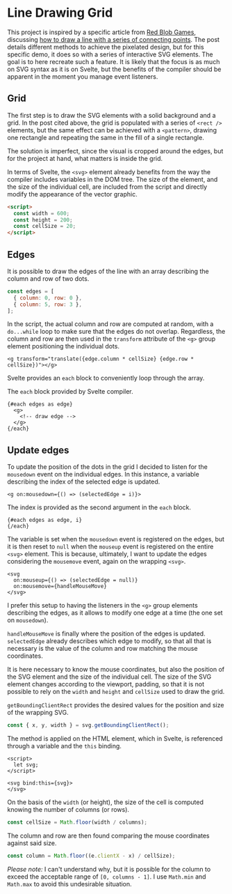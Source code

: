 # Line Drawing Grid

This project is inspired by a specific article from [Red Blob Games](https://www.redblobgames.com), discussing [how to draw a line with a series of connecting points](https://www.redblobgames.com/grids/line-drawing.html#orthogonal-steps). The post details different methods to achieve the pixelated design, but for this specific demo, it does so with a series of interactive SVG elements. The goal is to here recreate such a feature. It is likely that the focus is as much on SVG syntax as it is on Svelte, but the benefits of the compiler should be apparent in the moment you manage event listeners.

## Grid

The first step is to draw the SVG elements with a solid background and a grid. In the post cited above, the grid is populated with a series of `<rect />` elements, but the same effect can be achieved with a `<pattern>`, drawing one rectangle and repeating the same in the fill of a single rectangle.

The solution is imperfect, since the visual is cropped around the edges, but for the project at hand, what matters is inside the grid.

In terms of Svelte, the `<svg>` element already benefits from the way the compiler includes variables in the DOM tree. The size of the element, and the size of the individual cell, are included from the script and directly modify the appearance of the vector graphic.

```html
<script>
  const width = 600;
  const height = 200;
  const cellSize = 20;
</script>
```

## Edges

It is possible to draw the edges of the line with an array describing the column and row of two dots.

```js
const edges = [
  { column: 0, row: 0 },
  { column: 5, row: 3 },
];
```

In the script, the actual column and row are computed at random, with a `do...while` loop to make sure that the edges do not overlap. Regardless, the column and row are then used in the `transform` attribute of the `<g>` group element positioning the individual dots.

```svelte
<g transform="translate({edge.column * cellSize} {edge.row * cellSize})"></g>
```

Svelte provides an `each` block to conveniently loop through the array.

The `each` block provided by Svelte compiler.

```svelte
{#each edges as edge}
  <g>
    <!-- draw edge -->
  </g>
{/each}
```

## Update edges

To update the position of the dots in the grid I decided to listen for the `mousedown` event on the individual edges. In this instance, a variable describing the index of the selected edge is updated.

```svelte
<g on:mousedown={() => (selectedEdge = i)}>
```

The index is provided as the second argument in the `each` block.

```svelte
{#each edges as edge, i}
{/each}
```

The variable is set when the `mousedown` event is registered on the edges, but it is then reset to `null` when the `mouseup` event is registered on the entire `<svg>` element. This is because, ultimately, I want to update the edges considering the `mousemove` event, again on the wrapping `<svg>`.

```svelte
<svg
  on:mouseup={() => (selectedEdge = null)}
  on:mousemove={handleMouseMove}
</svg>
```

I prefer this setup to having the listeners in the `<g>` group elements describing the edges, as it allows to modify one edge at a time (the one set on `mousedown`).

`handleMouseMove` is finally where the position of the edges is updated. `selectedEdge` already describes which edge to modify, so that all that is necessary is the value of the column and row matching the mouse coordinates.

It is here necessary to know the mouse coordinates, but also the position of the SVG element and the size of the individual cell. The size of the SVG element changes according to the viewport, padding, so that it is not possible to rely on the `width` and `height` and `cellSize` used to draw the grid.

`getBoundingClientRect` provides the desired values for the position and size of the wrapping SVG.

```js
const { x, y, width } = svg.getBoundingClientRect();
```

The method is applied on the HTML element, which in Svelte, is referenced through a variable and the `this` binding.

```svelte
<script>
  let svg;
</script>

<svg bind:this={svg}>
</svg>
```

On the basis of the `width` (or height), the size of the cell is computed knowing the number of columns (or rows).

```js
const cellSize = Math.floor(width / columns);
```

The column and row are then found comparing the mouse coordinates against said size.

```js
const column = Math.floor((e.clientX - x) / cellSize);
```

_Please note:_ I can't understand why, but it is possible for the column to exceed the acceptable range of `[0, columns - 1]`. I use `Math.min` and `Math.max` to avoid this undesirable situation.
